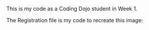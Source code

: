 This is my code as a Coding Dojo student in Week 1.

The Registration file is my code to recreate this image:
